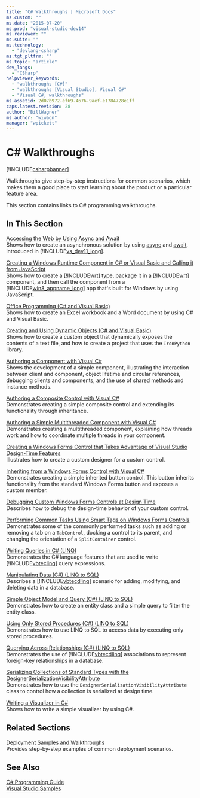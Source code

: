 ```yaml
---
title: "C# Walkthroughs | Microsoft Docs"
ms.custom: ""
ms.date: "2015-07-20"
ms.prod: "visual-studio-dev14"
ms.reviewer: ""
ms.suite: ""
ms.technology: 
  - "devlang-csharp"
ms.tgt_pltfrm: ""
ms.topic: "article"
dev_langs: 
  - "CSharp"
helpviewer_keywords: 
  - "walkthroughs [C#]"
  - "walkthroughs [Visual Studio], Visual C#"
  - "Visual C#, walkthroughs"
ms.assetid: 2d07b972-ef69-4676-9aef-e1784728e1ff
caps.latest.revision: 28
author: "BillWagner"
ms.author: "wiwagn"
manager: "wpickett"
---
```

# C# Walkthroughs
[!INCLUDE[csharpbanner](../includes/csharpbanner.md)]

Walkthroughs give step-by-step instructions for common scenarios, which makes them a good place to start learning about the product or a particular feature area.  
  
 This section contains links to C# programming walkthroughs.  
  
## In This Section  
 [Accessing the Web by Using Async and Await](http://msdn.microsoft.com/library/25879a6d-fdee-4a38-bc98-bb8c24d16042)  
 Shows how to create an asynchronous solution by using [async](../csharp/language-reference/keywords/async.md) and [await](../csharp/language-reference/keywords/await.md), introduced in [!INCLUDE[vs_dev11_long](../includes/vs-dev11-long-md.md)].  
  
 [Creating a Windows Runtime Component in C# or Visual Basic and Calling it from JavaScript](http://msdn.microsoft.com/library/fc3ed156-ca29-42f3-ad60-acb228812633)  
 Shows how to create a [!INCLUDE[wrt](../includes/wrt-md.md)] type, package it in a [!INCLUDE[wrt](../includes/wrt-md.md)] component, and then call the component from a [!INCLUDE[win8_appname_long](../includes/win8-appname-long-md.md)] app that's built for Windows by using JavaScript.  
  
 [Office Programming (C# and Visual Basic)](../csharp/programming-guide/interop/walkthrough-office-programming.md)  
 Shows how to create an Excel workbook and a Word document by using C# and Visual Basic.  
  
 [Creating and Using Dynamic Objects (C# and Visual Basic)](../csharp/programming-guide/types/walkthrough-creating-and-using-dynamic-objects.md)  
 Shows how to create a custom object that dynamically exposes the contents of a text file, and how to create a project that uses the `IronPython` library.  
  
 [Authoring a Component with Visual C#](http://msdn.microsoft.com/library/e7a5405d-ab47-4578-bcbf-38f6cf7ccfac)  
 Shows the development of a simple component, illustrating the interaction between client and component, object lifetime and circular references, debugging clients and components, and the use of shared methods and instance methods.  
  
 [Authoring a Composite Control with Visual C#](~/docs/framework/winforms/controls/walkthrough-authoring-a-composite-control-with-visual-csharp.md)  
 Demonstrates creating a simple composite control and extending its functionality through inheritance.  
  
 [Authoring a Simple Multithreaded Component with Visual C#](http://msdn.microsoft.com/library/7bc03b7b-d680-499b-8179-5f414b2d650c)  
 Demonstrates creating a multithreaded component, explaining how threads work and how to coordinate multiple threads in your component.  
  
 [Creating a Windows Forms Control that Takes Advantage of Visual Studio Design-Time Features](~/docs/framework/winforms/controls/creating-a-wf-control-design-time-features.md)  
 Illustrates how to create a custom designer for a custom control.  
  
 [Inheriting from a Windows Forms Control with Visual C#](~/docs/framework/winforms/controls/walkthrough-inheriting-from-a-windows-forms-control-with-visual-csharp.md)  
 Demonstrates creating a simple inherited button control. This button inherits functionality from the standard Windows Forms button and exposes a custom member.  
  
 [Debugging Custom Windows Forms Controls at Design Time](~/docs/framework/winforms/controls/walkthrough-debugging-custom-windows-forms-controls-at-design-time.md)  
 Describes how to debug the design-time behavior of your custom control.  
  
 [Performing Common Tasks Using Smart Tags on Windows Forms Controls](~/docs/framework/winforms/controls/performing-common-tasks-using-smart-tags-on-wf-controls.md)  
 Demonstrates some of the commonly performed tasks such as adding or removing a tab on a `TabControl`, docking a control to its parent, and changing the orientation of a `SplitContainer` control.  
  
 [Writing Queries in C# (LINQ)](../csharp/programming-guide/concepts/linq/walkthrough-writing-queries-linq.md)  
 Demonstrates the C# language features that are used to write [!INCLUDE[vbteclinq](../includes/vbteclinq-md.md)] query expressions.  
  
 [Manipulating Data (C#) (LINQ to SQL)](~/docs/framework/data/adonet/sql/linq/walkthrough-manipulating-data-csharp.md)  
 Describes a [!INCLUDE[vbtecdlinq](../includes/vbtecdlinq-md.md)] scenario for adding, modifying, and deleting data in a database.  
  
 [Simple Object Model and Query (C#) (LINQ to SQL)](~/docs/framework/data/adonet/sql/linq/walkthrough-simple-object-model-and-query-csharp.md)  
 Demonstrates how to create an entity class and a simple query to filter the entity class.  
  
 [Using Only Stored Procedures (C#) (LINQ to SQL)](~/docs/framework/data/adonet/sql/linq/walkthrough-using-only-stored-procedures-csharp.md)  
 Demonstrates how to use LINQ to SQL to access data by executing only stored procedures.  
  
 [Querying Across Relationships (C#) (LINQ to SQL)](~/docs/framework/data/adonet/sql/linq/walkthrough-querying-across-relationships-csharp.md)  
 Demonstrates the use of [!INCLUDE[vbtecdlinq](../includes/vbtecdlinq-md.md)] associations to represent foreign-key relationships in a database.  
  
 [Serializing Collections of Standard Types with the DesignerSerializationVisibilityAttribute](~/docs/framework/winforms/controls/serializing-collections-designerserializationvisibilityattribute.md)  
 Demonstrates how to use the `DesignerSerializationVisibilityAttribute` class to control how a collection is serialized at design time.  
  
 [Writing a Visualizer in C#](http://msdn.microsoft.com/library/53467461-8e0f-45ee-9bc4-374bbaeaf00f)  
 Shows how to write a simple visualizer by using C#.  
  
## Related Sections  
 [Deployment Samples and Walkthroughs](/visual-studio/deployment/clickonce-deployment-samples-and-walkthroughs)  
 Provides step-by-step examples of common deployment scenarios.  
  
## See Also  
 [C# Programming Guide](../csharp/programming-guide/index.md)   
 [Visual Studio Samples](/visual-studio/ide/visual-studio-samples)